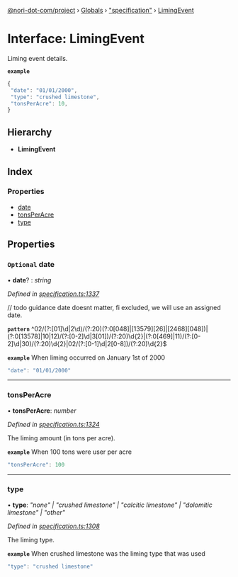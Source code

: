 [@nori-dot-com/project](../README.md) › [Globals](../globals.md) › ["specification"](../modules/_specification_.md) › [LimingEvent](_specification_.limingevent.md)

# Interface: LimingEvent

Liming event details.

**`example`** 

```js
{
 "date": "01/01/2000",
 "type": "crushed limestone",
 "tonsPerAcre": 10,
}
```

## Hierarchy

* **LimingEvent**

## Index

### Properties

* [date](_specification_.limingevent.md#optional-date)
* [tonsPerAcre](_specification_.limingevent.md#tonsperacre)
* [type](_specification_.limingevent.md#type)

## Properties

### `Optional` date

• **date**? : *string*

*Defined in [specification.ts:1337](https://github.com/nori-dot-eco/nori-dot-com/blob/72b033e/packages/project/src/specification.ts#L1337)*

// todo guidance date doesnt matter, fi excluded, we will use an assigned date.

**`pattern`** ^02\/(?:[01]\d|2\d)\/(?:20)(?:0[048]|[13579][26]|[2468][048])|(?:0[13578]|10|12)\/(?:[0-2]\d|3[01])\/(?:20)\d{2}|(?:0[469]|11)\/(?:[0-2]\d|30)\/(?:20)\d{2}|02\/(?:[0-1]\d|2[0-8])\/(?:20)\d{2}$

**`example`** <caption>When liming occurred on January 1st of 2000</caption>

```js
"date": "01/01/2000"
```

___

###  tonsPerAcre

• **tonsPerAcre**: *number*

*Defined in [specification.ts:1324](https://github.com/nori-dot-eco/nori-dot-com/blob/72b033e/packages/project/src/specification.ts#L1324)*

The liming amount (in tons per acre).

**`example`** <caption>When 100 tons were user per acre</caption>

```js
"tonsPerAcre": 100
```

___

###  type

• **type**: *"none" | "crushed limestone" | "calcitic limestone" | "dolomitic limestone" | "other"*

*Defined in [specification.ts:1308](https://github.com/nori-dot-eco/nori-dot-com/blob/72b033e/packages/project/src/specification.ts#L1308)*

The liming type.

**`example`** <caption>When crushed limestone was the liming type that was used</caption>

```js
"type": "crushed limestone"
```
